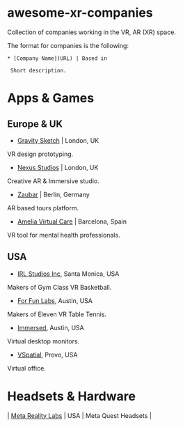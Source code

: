 # awesome-xr-companies
Collection of companies working in the VR, AR (XR) space.

The format for companies is the following:

```
* [Company Name](URL) | Based in 

 Short description.
```
# Apps & Games
## Europe & UK
* [Gravity Sketch](https://www.gravitysketch.com/) | London, UK 

 VR design prototyping.

* [Nexus Studios](https://nexusstudios.com/immersive/) | London, UK 

 Creative AR & Immersive studio.

* [Zaubar](https://zaubar.com/) | Berlin, Germany

 AR based tours platform.

* [Amelia Virtual Care](https://ameliavirtualcare.com/) | Barcelona, Spain

 VR tool for mental health professionals.

## USA
* [IRL Studios Inc](https://www.linkedin.com/company/irlstudios/), Santa Monica, USA 

 Makers of Gym Class VR Basketball.

* [For Fun Labs](https://www.linkedin.com/company/for-fun-labs/), Austin, USA 

 Makers of Eleven VR Table Tennis. 

* [Immersed](https://www.linkedin.com/company/immersed/), Austin, USA 

 Virtual desktop monitors.

* [VSpatial](https://www.vspatial.com/), Provo, USA 

 Virtual office.


# Headsets & Hardware
| [Meta Reality Labs](https://about.meta.com/realitylabs/)		| USA | Meta Quest Headsets |
